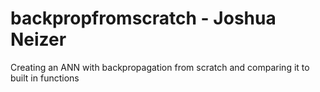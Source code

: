 # backpropfromscratch - Joshua Neizer
Creating an ANN with backpropagation from scratch and comparing it to built in functions
